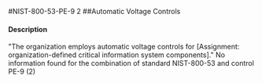 #NIST-800-53-PE-9 2
##Automatic Voltage Controls
#### Description
"The organization employs automatic voltage controls for [Assignment: organization-defined critical information system components]."
No information found for the combination of standard NIST-800-53 and control PE-9 (2)
